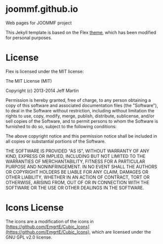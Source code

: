 # joommf.github.io
Web pages for JOOMMF project

This Jekyll template is based on the Flex [theme](http://the-development.github.io/flex/),
which has been modified for personal purposes.

License
===

Flex is licensed under the MIT license:

The MIT License (MIT)

Copyright (c) 2013-2014 Jeff Martin

Permission is hereby granted, free of charge, to any person obtaining a copy
of this software and associated documentation files (the "Software"), to deal
in the Software without restriction, including without limitation the rights
to use, copy, modify, merge, publish, distribute, sublicense, and/or sell
copies of the Software, and to permit persons to whom the Software is
furnished to do so, subject to the following conditions:

The above copyright notice and this permission notice shall be included in all
copies or substantial portions of the Software.

THE SOFTWARE IS PROVIDED "AS IS", WITHOUT WARRANTY OF ANY KIND, EXPRESS OR
IMPLIED, INCLUDING BUT NOT LIMITED TO THE WARRANTIES OF MERCHANTABILITY,
FITNESS FOR A PARTICULAR PURPOSE AND NONINFRINGEMENT. IN NO EVENT SHALL THE
AUTHORS OR COPYRIGHT HOLDERS BE LIABLE FOR ANY CLAIM, DAMAGES OR OTHER
LIABILITY, WHETHER IN AN ACTION OF CONTRACT, TORT OR OTHERWISE, ARISING FROM,
OUT OF OR IN CONNECTION WITH THE SOFTWARE OR THE USE OR OTHER DEALINGS IN THE
SOFTWARE.

Icons License
===

The icons are a modification of the icons in
[https://github.com/EmgrtE/Cubic_Icons](https://github.com/EmgrtE/Cubic_Icons),
which are licensed under the GNU GPL v2.0 license.
